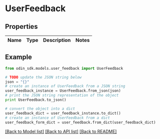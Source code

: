# UserFeedback


## Properties

Name | Type | Description | Notes
------------ | ------------- | ------------- | -------------

## Example

```python
from odin_sdk.models.user_feedback import UserFeedback

# TODO update the JSON string below
json = "{}"
# create an instance of UserFeedback from a JSON string
user_feedback_instance = UserFeedback.from_json(json)
# print the JSON string representation of the object
print UserFeedback.to_json()

# convert the object into a dict
user_feedback_dict = user_feedback_instance.to_dict()
# create an instance of UserFeedback from a dict
user_feedback_form_dict = user_feedback.from_dict(user_feedback_dict)
```
[[Back to Model list]](../README.md#documentation-for-models) [[Back to API list]](../README.md#documentation-for-api-endpoints) [[Back to README]](../README.md)


